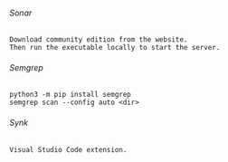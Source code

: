 ###### Sonar
```
Download community edition from the website.
Then run the executable locally to start the server.
```
###### Semgrep
```
python3 -m pip install semgrep
semgrep scan --config auto <dir>
```
###### Synk
```
Visual Studio Code extension.
```
